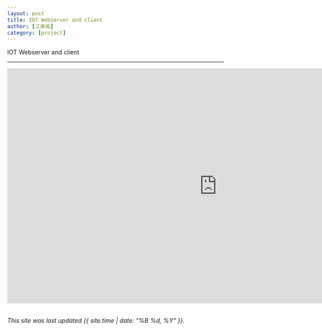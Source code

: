 ```yaml
---
layout: post
title: IOT Webserver and client
author: [江承祐]
category: [project]
---
```


IOT Webserver and client

---

<iframe width="973" height="547" src="https://www.youtube.com/embed/GpOBsmtU5qE" title="iot webserver and client" frameborder="0" allow="accelerometer; autoplay; clipboard-write; encrypted-media; gyroscope; picture-in-picture; web-share" allowfullscreen></iframe>
<br>
<br>

*This site was last updated {{ site.time | date: "%B %d, %Y" }}.*
